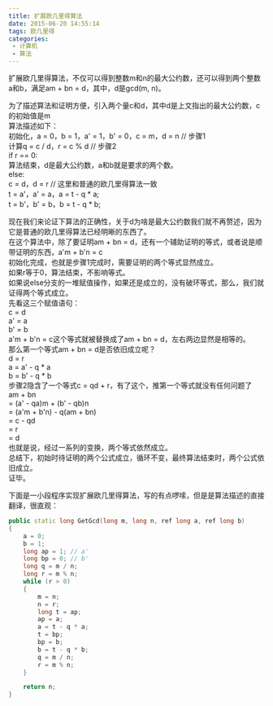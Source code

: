 ```yaml
---
title: 扩展欧几里得算法
date: 2015-06-20 14:55:14
tags: 欧几里得
categories:
 - 计算机
 - 算法
---
```

扩展欧几里得算法，不仅可以得到整数m和n的最大公约数，还可以得到两个整数a和b，满足am + bn = d，其中，d是gcd(m, n)。

为了描述算法和证明方便，引入两个量c和d，其中d是上文指出的最大公约数，c的初始值是m  
算法描述如下：  
初始化，a = 0，b = 1，a' = 1，b' = 0，c = m，d = n // 步骤1  
计算q = c / d，r = c % d // 步骤2  
if r == 0:  
    算法结束，d是最大公约数，a和b就是要求的两个数。  
else:  
    c = d，d = r // 这里和普通的欧几里得算法一致  
    t = a'，a' = a，a = t - q \* a;  
    t = b'，b' = b，b = t - q \* b;

现在我们来论证下算法的正确性，关于d为啥是最大公约数我们就不再赘述，因为它是普通的欧几里得算法已经明晰的东西了。  
在这个算法中，除了要证明am + bn = d，还有一个辅助证明的等式，或者说是顺带证明的东西，a'm + b'n = c  
初始化完成，也就是步骤1完成时，需要证明的两个等式显然成立。  
如果r等于0，算法结束，不影响等式。  
如果说else分支的一堆赋值操作，如果还是成立的，没有破环等式，那么，我们就证得两个等式成立。  
先看这三个赋值语句：  
c = d  
a' = a  
b' = b  
a'm + b'n = c这个等式就被替换成了am + bn = d，左右两边显然是相等的。  
那么第一个等式am + bn = d是否依旧成立呢？  
d = r  
a = a' - q \* a  
b = b' - q \* b  
步骤2隐含了一个等式c = qd + r，有了这个，推第一个等式就没有任何问题了  
am + bn  
= (a' - qa)m + (b' - qb)n  
= (a'm + b'n) - q(am + bn)  
= c - qd  
= r  
= d  
也就是说，经过一系列的变换，两个等式依然成立。  
总结下，初始时待证明的两个公式成立，循环不变，最终算法结束时，两个公式依旧成立。  
证毕。

下面是一小段程序实现扩展欧几里得算法，写的有点啰嗦，但是是算法描述的直接翻译，很直观：

``` cpp
public static long GetGcd(long m, long n, ref long a, ref long b)
{
    a = 0;
    b = 1;
    long ap = 1; // a'
    long bp = 0; // b'
    long q = m / n;
    long r = m % n;
    while (r > 0)
    {
        m = n;
        n = r;
        long t = ap;
        ap = a;
        a = t - q * a;
        t = bp;
        bp = b;
        b = t - q * b;
        q = m / n;
        r = m % n;
    }

    return n;
}
```